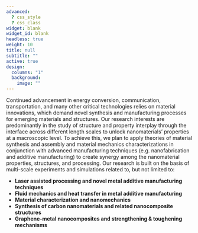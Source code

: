 ```yaml
---
advanced:
  ? css_style
  ? css_class
widget: blank
widget_id: blank
headless: true
weight: 10
title: null
subtitle: ""
active: true
design:
  columns: "1"
  background:
    image: ""
---
```

<span style="font-size: 1em; line-height: normal;">Continued advancement in energy conversion, communication, transportation, and many other critical technologies relies on material innovations, which demand novel synthesis and manufacturing processes for emerging materials and structures. Our research interests are predominantly in the study of structure and property interplay through the interface across different length scales to unlock nanomaterials’ properties at a macroscopic level. To achieve this, we plan to apply theories of material synthesis and assembly and material mechanics characterizations in conjunction with advanced manufacturing techniques (e.g. nanofabrication and additive manufacturing) to create synergy among the nanomaterial properties, structures, and processing. Our research is built on the basis of multi-scale experiments and simulations related to, but not limited to:</span>
* <span style="font-size: 1em;">**Laser assisted processing and novel metal additive manufacturing techniques**
* <span style="font-size: 1em;">**Fluid mechanics and heat transfer in metal additive manufacturing**
* <span style="font-size: 1em;">**Material characterization and nanomechanics**
* <span style="font-size: 1em;">**Synthesis of carbon nanomaterials and related nanocomposite structures**
* <span style="font-size: 1em;">**Graphene-metal nanocomposites and strengthening & toughening mechanisms**
